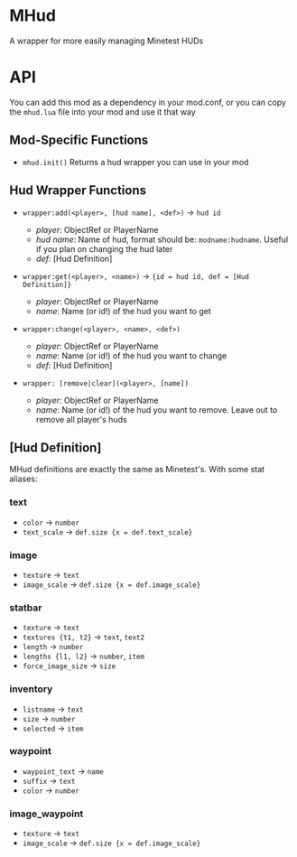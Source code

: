 # MHud
A wrapper for more easily managing Minetest HUDs

# API
You can add this mod as a dependency in your mod.conf, or you can copy the `mhud.lua` file into your mod and use it that way

## Mod-Specific Functions

* `mhud.init()`
  Returns a hud wrapper you can use in your mod

## Hud Wrapper Functions

* `wrapper:add(<player>, [hud name], <def>)` -> `hud id`
  * *player*: ObjectRef or PlayerName
  * *hud name*: Name of hud, format should be: `modname:hudname`. Useful if you plan on changing the hud later
  * *def*: [Hud Definition]

* `wrapper:get(<player>, <name>)` -> `{id = hud id, def = [Hud Definition]}`
  * *player*: ObjectRef or PlayerName
  * *name*: Name (or id!) of the hud you want to get

* `wrapper:change(<player>, <name>, <def>)`
  * *player*: ObjectRef or PlayerName
  * *name*: Name (or id!) of the hud you want to change
  * *def*: [Hud Definition]

* `wrapper: [remove|clear](<player>, [name])`
  * *player*: ObjectRef or PlayerName
  * *name*: Name (or id!) of the hud you want to remove. Leave out to remove all player's huds

## [Hud Definition]
MHud definitions are exactly the same as Minetest's. With some stat aliases:

### text
  * `color` -> `number`
  * `text_scale` -> `def.size {x = def.text_scale}`
### image
  * `texture` -> `text`
  * `image_scale` -> `def.size {x = def.image_scale}`
### statbar
  * `texture` -> `text`
  * `textures {t1, t2}` -> `text`, `text2`
  * `length` -> `number`
  * `lengths {l1, l2}` -> `number`, `item`
  * `force_image_size` -> `size`
### inventory
  * `listname` -> `text`
  * `size` -> `number`
  * `selected` -> `item`
### waypoint
  * `waypoint_text` -> `name`
  * `suffix` -> `text`
  * `color` -> `number`
### image_waypoint
  * `texture` -> `text`
  * `image_scale` -> `def.size {x = def.image_scale}`
